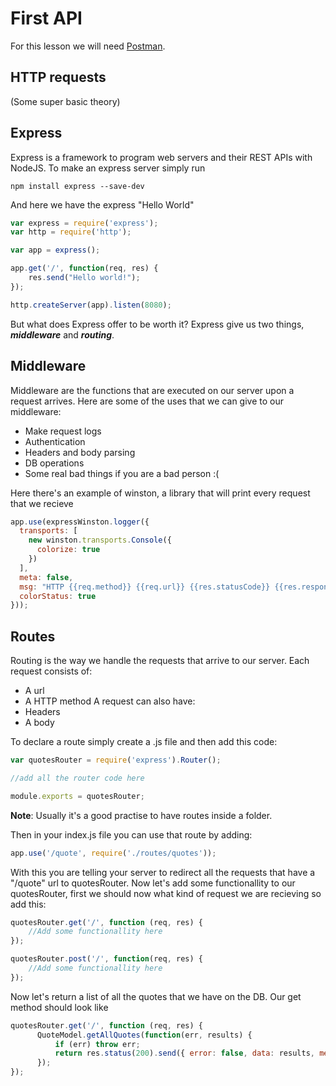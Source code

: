 # First API
For this lesson we will need [Postman](https://www.getpostman.com).
<Postman image>

## HTTP requests
(Some super basic theory)

## Express
Express is a framework to program web servers and their REST APIs with NodeJS.
To make an express server simply run
```
npm install express --save-dev
```
And here we have the express "Hello World"
```javascript
var express = require('express');
var http = require('http');

var app = express();

app.get('/', function(req, res) {
	res.send("Hello world!");
});

http.createServer(app).listen(8080);
```
But what does Express offer to be worth it? Express give us two things, ***middleware*** and ***routing***.

## Middleware
Middleware are the functions that are executed on our server upon a request arrives. Here are some of the uses that we can give to our middleware:

- Make request logs
- Authentication
- Headers and body parsing
- DB operations
- Some real bad things if you are a bad person :(

Here there's an example of winston, a library that will print every request that we recieve
```javascript
app.use(expressWinston.logger({
  transports: [
    new winston.transports.Console({
      colorize: true
    })
  ],
  meta: false,
  msg: "HTTP {{req.method}} {{req.url}} {{res.statusCode}} {{res.responseTime}}ms",
  colorStatus: true
}));
```
## Routes
Routing is the way we handle the requests that arrive to our server.
Each request consists of:
- A url
- A HTTP method
A request can also have:
- Headers
- A body

To declare a route simply create a .js file and then add this code:
```javascript
var quotesRouter = require('express').Router();

//add all the router code here

module.exports = quotesRouter;
```
**Note**: Usually it's a good practise to have routes inside a folder.

Then in your index.js file you can use that route by adding:
```javascript
app.use('/quote', require('./routes/quotes'));
```

With this you are telling your server to redirect all the requests that have a "/quote" url to quotesRouter.
Now let's add some functionallity to our quotesRouter, first we should now what kind of request we are recieving so add this:
```javascript
quotesRouter.get('/', function (req, res) {
	//Add some functionallity here
});

quotesRouter.post('/', function(req, res) {
	//Add some functionallity here
});
```

Now let's return a list of all the quotes that we have on the DB. Our get method should look like
```javascript
quotesRouter.get('/', function (req, res) {
      QuoteModel.getAllQuotes(function(err, results) {
          if (err) throw err;
          return res.status(200).send({ error: false, data: results, message: 'Quotes list' });
      });
});
```
